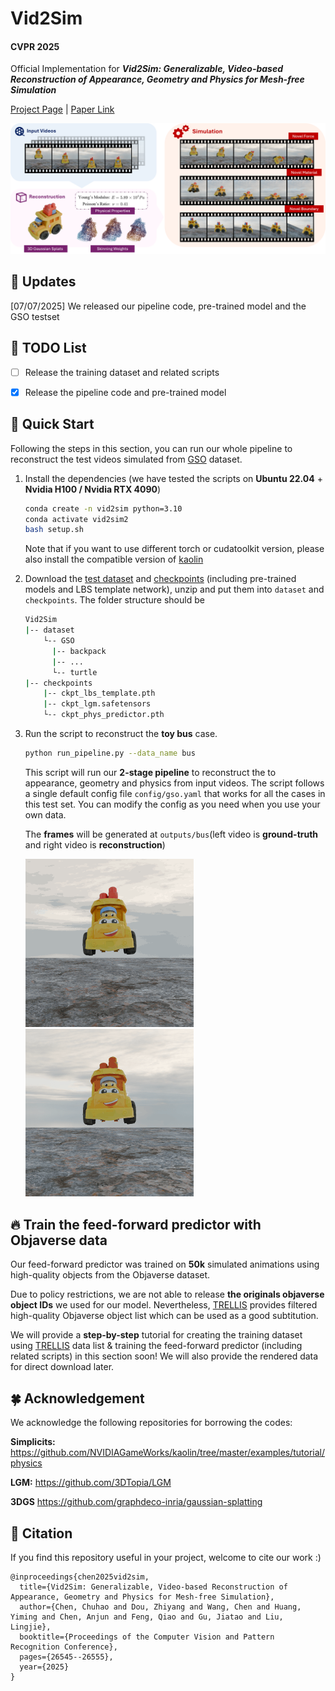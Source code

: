 # Vid2Sim 

#### CVPR 2025

Official Implementation for ***Vid2Sim: Generalizable, Video-based Reconstruction of Appearance, Geometry and Physics for Mesh-free Simulation***

[Project Page](https://czzzzh.github.io/Vid2Sim) | [Paper Link](https://www.arxiv.org/pdf/2506.06440)

![teaser](assets/teaser.png)



## 🔔 Updates
[07/07/2025] We released our pipeline code, pre-trained model and the GSO testset



## 🚧 TODO List 
- [ ] Release the training dataset and related scripts

- [x] Release the pipeline code and pre-trained model

  

## 🌟 Quick Start
Following the steps in this section, you can run our whole pipeline to reconstruct the test videos simulated from [GSO](https://app.gazebosim.org/GoogleResearch/fuel/collections/Scanned%20Objects%20by%20Google%20Research) dataset.  

1. Install the dependencies (we have tested the scripts on **Ubuntu 22.04** + **Nvidia H100 / Nvidia RTX 4090**)

   ```bash
   conda create -n vid2sim python=3.10
   conda activate vid2sim2
   bash setup.sh
   ```

   Note that if you want to use different torch or cudatoolkit version, please also install the compatible version of [kaolin](https://github.com/NVIDIAGameWorks/kaolin)

2. Download the [test dataset](https://drive.google.com/file/d/1VOCkvOLDFmJW0Ma6tqwaXW6vSRxhxe49/view?usp=sharing) and [checkpoints](https://drive.google.com/file/d/1_djvSuoLUXjewOBY77W7bGCt2Nywhk3C/view?usp=sharing) (including pre-trained models and LBS template network), unzip and put them into `dataset` and `checkpoints`. The folder structure should be

      ```bash
      Vid2Sim
      |-- dataset
          └-- GSO
          	|-- backpack
          	|-- ...
          	└-- turtle
      |-- checkpoints
          |-- ckpt_lbs_template.pth
          |-- ckpt_lgm.safetensors
          └-- ckpt_phys_predictor.pth
      ```

3. Run the script to reconstruct the **toy bus** case. 

   ```bash
   python run_pipeline.py --data_name bus
   ```

   This script will run our **2-stage pipeline** to reconstruct the to appearance, geometry and physics from input videos. The script follows a single default config file `config/gso.yaml` that works for all the cases in this test set. You can modify the config as you need when you use your own data.

   The **frames** will be generated at `outputs/bus`(left video is **ground-truth** and right video is **reconstruction**)

   <img src="assets/bus_gt.gif" alt="bus_gt" style="zoom:60%;" /> <img src="assets/bus_recon.gif" alt="bus_recon" style="zoom:60%;" />
   
   

## 🔥 Train the feed-forward predictor with Objaverse data

Our feed-forward predictor was trained on **50k** simulated animations using high-quality objects from the Objaverse dataset. 

Due to policy restrictions, we are not able to release **the originals objaverse object IDs** we used for our model. Nevertheless, [TRELLIS](https://github.com/microsoft/TRELLIS) provides filtered high-quality Objaverse object list which can be used as a good subtitution.

We will provide a **step-by-step** tutorial for creating the training dataset using [TRELLIS](https://github.com/microsoft/TRELLIS) data list & training the feed-forward predictor (including related scripts) in this section soon! We will also provide the rendered data for direct download later.



## 🍀 Acknowledgement

We acknowledge the following repositories for borrowing the codes:

**Simplicits:** https://github.com/NVIDIAGameWorks/kaolin/tree/master/examples/tutorial/physics

**LGM:** https://github.com/3DTopia/LGM

**3DGS** https://github.com/graphdeco-inria/gaussian-splatting



## 📜 Citation	

If you find this repository useful in your project, welcome to cite our work :)

```
@inproceedings{chen2025vid2sim,
  title={Vid2Sim: Generalizable, Video-based Reconstruction of Appearance, Geometry and Physics for Mesh-free Simulation},
  author={Chen, Chuhao and Dou, Zhiyang and Wang, Chen and Huang, Yiming and Chen, Anjun and Feng, Qiao and Gu, Jiatao and Liu, Lingjie},
  booktitle={Proceedings of the Computer Vision and Pattern Recognition Conference},
  pages={26545--26555},
  year={2025}
}
```

